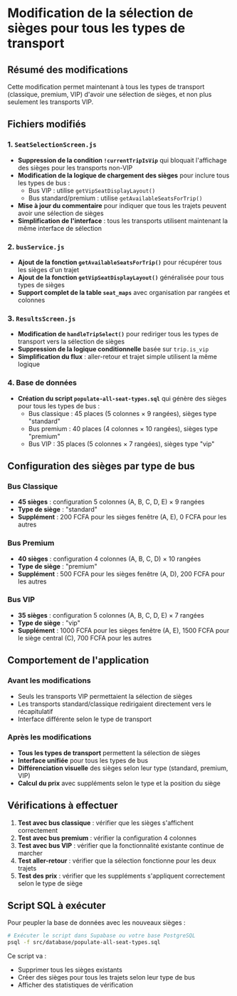 # Modification de la sélection de sièges pour tous les types de transport

## Résumé des modifications
Cette modification permet maintenant à tous les types de transport (classique, premium, VIP) d'avoir une sélection de sièges, et non plus seulement les transports VIP.

## Fichiers modifiés

### 1. `SeatSelectionScreen.js`
- **Suppression de la condition `!currentTripIsVip`** qui bloquait l'affichage des sièges pour les transports non-VIP
- **Modification de la logique de chargement des sièges** pour inclure tous les types de bus :
  - Bus VIP : utilise `getVipSeatDisplayLayout()`
  - Bus standard/premium : utilise `getAvailableSeatsForTrip()`
- **Mise à jour du commentaire** pour indiquer que tous les trajets peuvent avoir une sélection de sièges
- **Simplification de l'interface** : tous les transports utilisent maintenant la même interface de sélection

### 2. `busService.js`
- **Ajout de la fonction `getAvailableSeatsForTrip()`** pour récupérer tous les sièges d'un trajet
- **Ajout de la fonction `getVipSeatDisplayLayout()`** généralisée pour tous types de sièges
- **Support complet de la table `seat_maps`** avec organisation par rangées et colonnes

### 3. `ResultsScreen.js`
- **Modification de `handleTripSelect()`** pour rediriger tous les types de transport vers la sélection de sièges
- **Suppression de la logique conditionnelle** basée sur `trip.is_vip`
- **Simplification du flux** : aller-retour et trajet simple utilisent la même logique

### 4. Base de données
- **Création du script `populate-all-seat-types.sql`** qui génère des sièges pour tous les types de bus :
  - Bus classique : 45 places (5 colonnes × 9 rangées), sièges type "standard"
  - Bus premium : 40 places (4 colonnes × 10 rangées), sièges type "premium"  
  - Bus VIP : 35 places (5 colonnes × 7 rangées), sièges type "vip"

## Configuration des sièges par type de bus

### Bus Classique
- **45 sièges** : configuration 5 colonnes (A, B, C, D, E) × 9 rangées
- **Type de siège** : "standard"
- **Supplément** : 200 FCFA pour les sièges fenêtre (A, E), 0 FCFA pour les autres

### Bus Premium  
- **40 sièges** : configuration 4 colonnes (A, B, C, D) × 10 rangées
- **Type de siège** : "premium"
- **Supplément** : 500 FCFA pour les sièges fenêtre (A, D), 200 FCFA pour les autres

### Bus VIP
- **35 sièges** : configuration 5 colonnes (A, B, C, D, E) × 7 rangées
- **Type de siège** : "vip"
- **Supplément** : 1000 FCFA pour les sièges fenêtre (A, E), 1500 FCFA pour le siège central (C), 700 FCFA pour les autres

## Comportement de l'application

### Avant les modifications
- Seuls les transports VIP permettaient la sélection de sièges
- Les transports standard/classique redirigaient directement vers le récapitulatif
- Interface différente selon le type de transport

### Après les modifications
- **Tous les types de transport** permettent la sélection de sièges
- **Interface unifiée** pour tous les types de bus
- **Différenciation visuelle** des sièges selon leur type (standard, premium, VIP)
- **Calcul du prix** avec suppléments selon le type et la position du siège

## Vérifications à effectuer

1. **Test avec bus classique** : vérifier que les sièges s'affichent correctement
2. **Test avec bus premium** : vérifier la configuration 4 colonnes
3. **Test avec bus VIP** : vérifier que la fonctionnalité existante continue de marcher
4. **Test aller-retour** : vérifier que la sélection fonctionne pour les deux trajets
5. **Test des prix** : vérifier que les suppléments s'appliquent correctement selon le type de siège

## Script SQL à exécuter

Pour peupler la base de données avec les nouveaux sièges :
```bash
# Exécuter le script dans Supabase ou votre base PostgreSQL
psql -f src/database/populate-all-seat-types.sql
```

Ce script va :
- Supprimer tous les sièges existants
- Créer des sièges pour tous les trajets selon leur type de bus
- Afficher des statistiques de vérification
